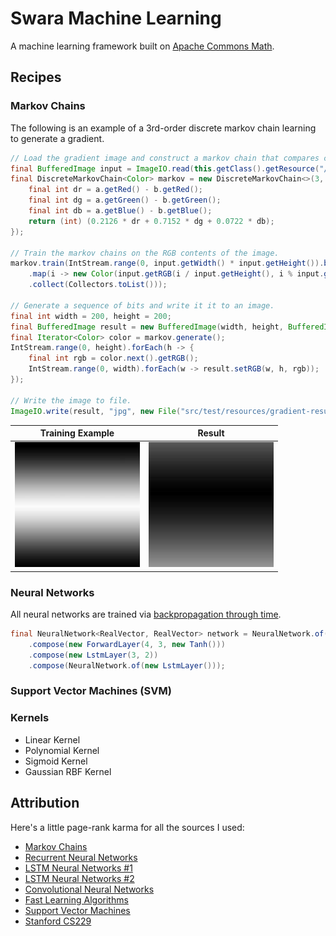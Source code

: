 # Swara Machine Learning
A machine learning framework built on [Apache Commons Math](http://commons.apache.org/proper/commons-math/).

## Recipes
### Markov Chains
The following is an example of a 3rd-order discrete markov chain learning to generate a gradient.
```java
// Load the gradient image and construct a markov chain that compares colors by luminance.
final BufferedImage input = ImageIO.read(this.getClass().getResource("/gradient.jpg"));
final DiscreteMarkovChain<Color> markov = new DiscreteMarkovChain<>(3, (a, b) -> {
    final int dr = a.getRed() - b.getRed();
    final int dg = a.getGreen() - b.getGreen();
    final int db = a.getBlue() - b.getBlue();
    return (int) (0.2126 * dr + 0.7152 * dg + 0.0722 * db);
});

// Train the markov chains on the RGB contents of the image.
markov.train(IntStream.range(0, input.getWidth() * input.getHeight()).boxed()
    .map(i -> new Color(input.getRGB(i / input.getHeight(), i % input.getHeight())))
    .collect(Collectors.toList()));

// Generate a sequence of bits and write it it to an image.
final int width = 200, height = 200;
final BufferedImage result = new BufferedImage(width, height, BufferedImage.TYPE_INT_RGB);
final Iterator<Color> color = markov.generate();
IntStream.range(0, height).forEach(h -> {
    final int rgb = color.next().getRGB();
    IntStream.range(0, width).forEach(w -> result.setRGB(w, h, rgb));
});

// Write the image to file.
ImageIO.write(result, "jpg", new File("src/test/resources/gradient-result.jpg"));
```

| Training Example                     |  Result                                      |
|:------------------------------------:|:--------------------------------------------:|
| ![](src/test/resources/gradient.jpg) |  ![](src/test/resources/gradient-result.jpg) |


### Neural Networks
All neural networks are trained via [backpropagation through time](https://en.wikipedia.org/wiki/Backpropagation_through_time).

```java
final NeuralNetwork<RealVector, RealVector> network = NeuralNetwork.of(new LstmLayer())
    .compose(new ForwardLayer(4, 3, new Tanh()))
    .compose(new LstmLayer(3, 2))
    .compose(NeuralNetwork.of(new LstmLayer()));
```


### Support Vector Machines (SVM)

### Kernels
- Linear Kernel
- Polynomial Kernel
- Sigmoid Kernel
- Gaussian RBF Kernel

## Attribution
Here's a little page-rank karma for all the sources I used:
- [Markov Chains](https://www.jair.org/media/1491/live-1491-2335-jair.pdf)
- [Recurrent Neural Networks](http://www.wildml.com/2015/09/recurrent-neural-networks-tutorial-part-1-introduction-to-rnns/)
- [LSTM Neural Networks #1](http://arunmallya.github.io/writeups/nn/lstm/index.html#/)
- [LSTM Neural Networks #2](http://colah.github.io/posts/2015-08-Understanding-LSTMs/)
- [Convolutional Neural Networks](http://ufldl.stanford.edu/tutorial/supervised/ConvolutionalNeuralNetwork/)
- [Fast Learning Algorithms](https://page.mi.fu-berlin.de/rojas/neural/chapter/K8.pdf)
- [Support Vector Machines](https://www.csie.ntu.edu.tw/~cjlin/papers/guide/guide.pdf)
- [Stanford CS229](http://cs229.stanford.edu)
